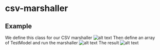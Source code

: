 # csv-marshaller
## Example
We define this class for our CSV marshaller
![alt text](https://imgur.com/NA8mVsz)
Then define an array of TestModel and run the marshaller
![alt text](https://imgur.com/2egIuZR)
The result
![alt text](https://imgur.com/1S4jVcW)
